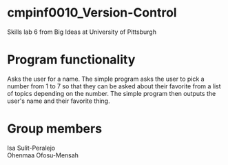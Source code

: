 # cmpinf0010_Version-Control
Skills lab 6 from Big Ideas at University of Pittsburgh


# Program functionality
Asks the user for a name. The simple program asks the user to pick a number from 1 to 7 so that they can be asked about their favorite from a list of topics depending on the number. The simple program then outputs the user's name and their favorite thing.

# Group members
Isa Sulit-Peralejo<br>
Ohenmaa Ofosu-Mensah
